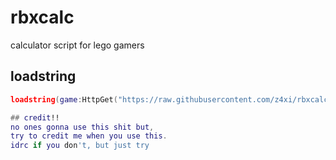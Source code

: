 # rbxcalc
calculator script for lego gamers

## loadstring
```lua
loadstring(game:HttpGet("https://raw.githubusercontent.com/z4xi/rbxcalc/main/main.lua"))()

## credit!!
no ones gonna use this shit but,
try to credit me when you use this.
idrc if you don't, but just try

